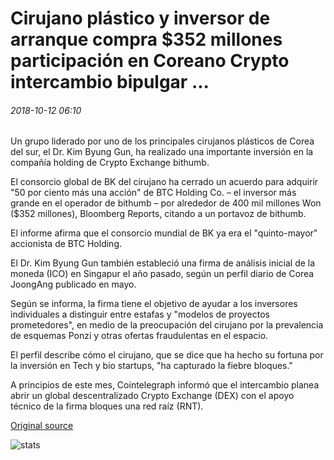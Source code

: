 # Cirujano plástico y inversor de arranque compra $352 millones participación en Coreano Crypto intercambio bipulgar ...

###### 2018-10-12 06:10

Un grupo liderado por uno de los principales cirujanos plásticos de Corea del sur, el Dr. Kim Byung Gun, ha realizado una importante inversión en la compañía holding de Crypto Exchange bithumb.

El consorcio global de BK del cirujano ha cerrado un acuerdo para adquirir "50 por ciento más una acción" de BTC Holding Co. – el inversor más grande en el operador de bithumb – por alrededor de 400 mil millones Won ($352 millones), Bloomberg Reports, citando a un portavoz de bithumb.

El informe afirma que el consorcio mundial de BK ya era el "quinto-mayor" accionista de BTC Holding.

El Dr. Kim Byung Gun también estableció una firma de análisis inicial de la moneda (ICO) en Singapur el año pasado, según un perfil diario de Corea JoongAng publicado en mayo.

Según se informa, la firma tiene el objetivo de ayudar a los inversores individuales a distinguir entre estafas y "modelos de proyectos prometedores", en medio de la preocupación del cirujano por la prevalencia de esquemas Ponzi y otras ofertas fraudulentas en el espacio.

El perfil describe cómo el cirujano, que se dice que ha hecho su fortuna por la inversión en Tech y bio startups, "ha capturado la fiebre bloques."

A principios de este mes, Cointelegraph informó que el intercambio planea abrir un global descentralizado Crypto Exchange (DEX) con el apoyo técnico de la firma bloques una red raíz (RNT).

[Original source](https://cointelegraph.com/news/plastic-surgeon-and-startup-investor-buys-352-million-stake-in-korean-crypto-exchange-bithumb)

![stats](https://c.statcounter.com/11760860/0/a89fa40b/1/ "stats")